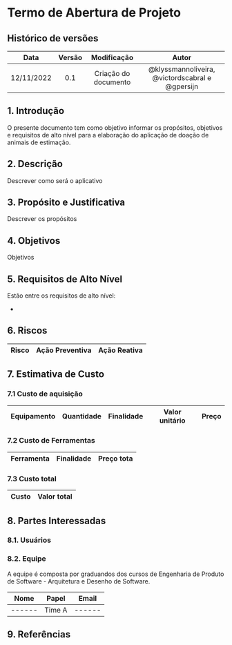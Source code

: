 # Termo de Abertura de Projeto

## Histórico de versões

|    Data    | Versão |                           Modificação                            |                      Autor                      |
| :--------: | :----: | :--------------------------------------------------------------: | :---------------------------------------------: |
| 12/11/2022 |  0.1   |                Criação do documento                | @klyssmannoliveira, @victordscabral e @gpersijn |

## 1. Introdução

O presente documento tem como objetivo informar os propósitos, objetivos e requisitos de alto nível para a elaboração do aplicação de doação de animais de estimação.

## 2. Descrição

Descrever como será o aplicativo

## 3. Propósito e Justificativa

Descrever os propósitos

## 4. Objetivos

Objetivos

## 5. Requisitos de Alto Nível

Estão entre os requisitos de alto nível:

-

## 6. Riscos

| **Risco**                                                                                                      | **Ação Preventiva**                                                                                                                                       | **Ação Reativa**                                                                                                                                     |
| -------------------------------------------------------------------------------------------------------------- | --------------------------------------------------------------------------------------------------------------------------------------------------------- | ---------------------------------------------------------------------------------------------------------------------------------------------------- |

## 7. Estimativa de Custo

### 7.1 Custo de aquisição

| **Equipamento**  | **Quantidade**                 | **Finalidade**                 | **Valor unitário** | **Preço**    |
| ---------------- | ------------------------------ | ------------------------------ | ------------------ | ------------ |


### 7.2 Custo de Ferramentas

| **Ferramenta**         | **Finalidade**                              | **Preço tota** |
| ---------------------- | ------------------------------------------- | -------------- |


### 7.3 Custo total

| **Custo**   | **Valor total** |
| ----------- | --------------- |

## 8. Partes Interessadas

### 8.1. Usuários


### 8.2. Equipe

A equipe é composta por graduandos dos cursos de Engenharia de Produto de Software - Arquitetura e Desenho de Software.

|                **Nome**                 |   **Papel**   |           **Email**           |
| :-------------------------------------: | :-----------: | :---------------------------: |
|                 ------                  |    Time A     |            ------             |


## 9. Referências


